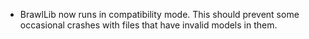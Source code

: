 - BrawlLib now runs in compatibility mode. This should prevent some occasional crashes with files that have invalid models in them.